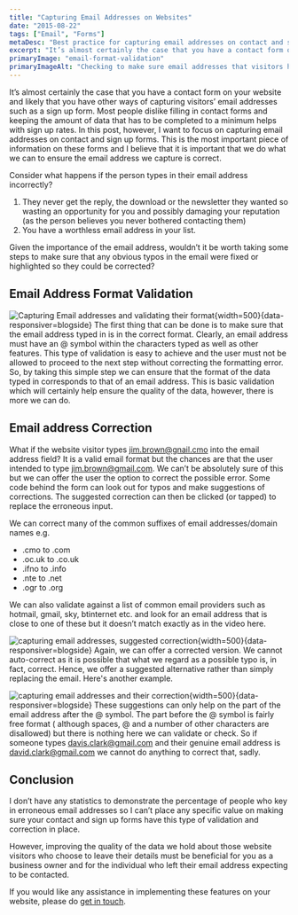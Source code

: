 ```yaml
---
title: "Capturing Email Addresses on Websites"
date: "2015-08-22"
tags: ["Email", "Forms"]
metaDesc: "Best practice for capturing email addresses on contact and sign up forms. The email address is vital so we should aim to correct it if necessary."
excerpt: "It’s almost certainly the case that you have a contact form on your website and likely that you have other ways of capturing visitors’ email addresses such as a sign up form. In this post I focus on capturing email addresses on contact and sign up forms and ensuring that the email address we capture is correct."
primaryImage: "email-format-validation"
primaryImageAlt: "Checking to make sure email addresses that visitors have entered are valid"
---
```

It’s almost certainly the case that you have a contact form on your website and likely that you have other ways of capturing visitors’ email addresses such as a sign up form. Most people dislike filling in contact forms and keeping the amount of data that has to be completed to a minimum helps with sign up rates. In this post, however, I want to focus on capturing email addresses on contact and sign up forms. This is the most important piece of information on these forms and I believe that it is important that we do what we can to ensure the email address we capture is correct.

Consider what happens if the person types in their email address incorrectly?

1. They never get the reply, the download or the newsletter they wanted so wasting an opportunity for you and possibly damaging your reputation (as the person believes you never bothered contacting them)
2. You have a worthless email address in your list.

Given the importance of the email address, wouldn’t it be worth taking some steps to make sure that any obvious typos in the email were fixed or highlighted so they could be corrected?

## Email Address Format Validation
![Capturing Email addresses and validating their format](/optim/blog/email-format-validation.jpg){width=500}{data-responsiver=blogside}
The first thing that can be done is to make sure that the email address typed in is in the correct format. Clearly, an email address must have an @ symbol within the characters typed as well as other features. This type of validation is easy to achieve and the user must not be allowed to proceed to the next step without correcting the formatting error. So, by taking this simple step we can ensure that the format of the data typed in corresponds to that of an email address. This is basic validation which will certainly help ensure the quality of the data, however, there is more we can do.

## Email address Correction
What if the website visitor types jim.brown@gnail.cmo into the email address field? It is a valid email format but the chances are that the user intended to type jim.brown@gmail.com. We can’t be absolutely sure of this but we can offer the user the option to correct the possible error. Some code behind the form can look out for typos and make suggestions of corrections. The suggested correction can then be clicked (or tapped) to replace the erroneous input.

We can correct many of the common suffixes of email addresses/domain names e.g.

- .cmo to .com
- .oc.uk to .co.uk
- .ifno to .info
- .nte to .net
- .ogr to .org

We can also validate against a list of common email providers such as hotmail, gmail, sky, btinternet etc. and look for an email address that is close to one of these but it doesn’t match exactly as in the video here.

![capturing email addresses, suggested correction](/optim/blog/email-correction1.gif){width=500}{data-responsiver=blogside}
Again, we can offer a corrected version. We cannot auto-correct as it is possible that what we regard as a possible typo is, in fact, correct. Hence, we offer a suggested alternative rather than simply replacing the email. Here's another example.

![capturing email addresses and their correction](/optim/blog/email-correction2.gif){width=500}{data-responsiver=blogside}
These suggestions can only help on the part of the email address after the @ symbol. The part before the @ symbol is fairly free format ( although spaces, @ and a number of other characters are disallowed) but there is nothing here we can validate or check. So if someone types davis.clark@gmail.com and their genuine email address is david.clark@gmail.com we cannot do anything to correct that, sadly.

## Conclusion
I don’t have any statistics to demonstrate the percentage of people who key in erroneous email addresses so I can’t place any specific value on making sure your contact and sign up forms have this type of validation and correction in place.

However, improving the quality of the data we hold about those website visitors who choose to leave their details must be beneficial for you as a business owner and for the individual who left their email address expecting to be contacted.

If you would like any assistance in implementing these features on your website, please do [get in touch](/contact/).
